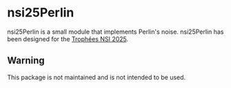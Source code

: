 # nsi25Perlin

nsi25Perlin is a small module that implements Perlin's noise.
nsi25Perlin has been designed for the [Trophées NSI 2025](https://trophees-nsi.fr).

## Warning

This package is not maintained and is not intended to be used.
